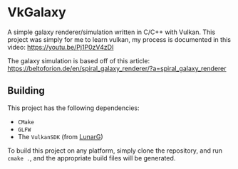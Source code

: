 # VkGalaxy
A simple galaxy renderer/simulation written in C/C++ with Vulkan. This project was simply for me to learn vulkan, my process is documented in this video: https://youtu.be/Pj1P0zV4zDI 

The galaxy simulation is based off of this article: https://beltoforion.de/en/spiral_galaxy_renderer/?a=spiral_galaxy_renderer

## Building
This project has the following dependencies:
- `CMake`
- `GLFW`
- The `VulkanSDK` (from [LunarG](https://www.lunarg.com/vulkan-sdk/))

To build this project on any platform, simply clone the repository, and run `cmake .`, and the appropriate build files will be generated.
